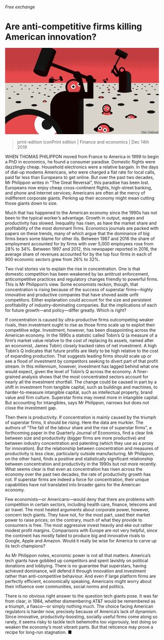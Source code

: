 ###### Free exchange

# Are anti-competitive firms killing American innovation? 

![image](images/20191214_FND000_1.jpg) 

> print-edition iconPrint edition | Finance and economics | Dec 14th 2019 

WHEN THOMAS PHILIPPON moved from France to America in 1999 to begin a PhD in economics, he found a consumer paradise. Domestic flights were dazzlingly cheap. Household electronics were a relative bargain. In the days of dial-up modems Americans, who were charged a flat rate for local calls, paid far less than Europeans to get online. But over the past two decades, Mr Philippon writes in “The Great Reversal”, this paradise has been lost. Europeans now enjoy cheap cross-continent flights, high-street banking, and phone and internet services; Americans are often at the mercy of indifferent corporate giants. Perking up their economy might mean cutting those giants down to size. 

Much that has happened to the American economy since the 1990s has not been to the typical worker’s advantage. Growth in output, wages and productivity has slowed. Inequality has risen, as have the market share and profitability of the most dominant firms. Economics journals are packed with papers on these trends, many of which argue that the dominance of big firms bears some blame for other ills. Between 1987 and 2016 the share of employment accounted for by firms with over 5,000 employees rose from 28% to 34%. Between 1997 and 2012, this newspaper reported in 2016, the average share of revenues accounted for by the top four firms in each of 900 economic sectors grew from 26% to 32%. 

Two rival stories vie to explain the rise in concentration. One is that domestic competition has been weakened by lax antitrust enforcement, anticompetitive practices and regulatory changes friendly to powerful firms. This is Mr Philippon’s view. Some economists reckon, though, that concentration is rising because of the success of superstar firms—highly innovative and productive companies that have shoved aside unfit competitors. Either explanation could account for the size and persistent profitability of industry-dominating companies. But the implications of each for future growth—and policy—differ greatly. Which is right? 

If concentration is caused by ultra-productive firms outcompeting weaker rivals, then investment ought to rise as those firms scale up to exploit their competitive edge. Investment, however, has been disappointing across the American economy. In the 1990s a statistic called Tobin’s Q (a measure of a firm’s market value relative to the cost of replacing its assets, named after an economist, James Tobin) closely tracked rates of net investment. A high Tobin’s Q indicates that future profits are likely to be high relative to the cost of expanding production. That suggests leading firms should scale up or see a flood of investment by competitors seeking to divert part of that profit stream. In this millennium, however, investment has lagged behind what one would expect, given the level of Tobin’s Q across the economy. A finer-grained analysis shows that the most concentrated sectors account for nearly all the investment shortfall. The change could be caused in part by a shift in investment from tangible capital, such as buildings and machines, to harder-to-measure intangible capital, such as intellectual property, brand value and firm culture. Superstar firms may invest more in intangible capital. But accounting for intangibles, says Mr Philippon, narrows but does not close the investment gap. 

Then there is productivity. If concentration is mainly caused by the triumph of superstar firms, it should be rising. Here the data are murkier. The authors of “The fall of the labour share and the rise of superstar firms”, a forthcoming paper in the Quarterly Journal of Economics, find a clear link between size and productivity (bigger firms are more productive) and between industry concentration and patenting (which they use as a proxy for innovation). But the relationship between concentration and measures of productivity is less clear, particularly outside manufacturing. Mr Philippon, on the other hand, finds a positive and statistically significant relationship between concentration and productivity in the 1990s but not more recently. What seems clear is that even as concentration has risen across the economy over the past two decades, the rate of productivity growth has not. If superstar firms are indeed a force for concentration, their unique capabilities have not translated into broader gains for the American economy. 

Few economists—or Americans—would deny that there are problems with competition in certain sectors, including health care, finance, telecoms and air travel. The most heated arguments about corporate power, however, concern tech giants. They have not, for the most part, used their market power to raise prices; on the contrary, much of what they provide to consumers is free. The most aggressive invest heavily and eke out rather modest profit margins. Comparisons with Europe are not very helpful, since the continent has mostly failed to produce big and innovative rivals to Google, Apple and Amazon. Would it really be wise for America to carve up its tech champions? 

As Mr Philippon notes, economic power is not all that matters. America’s tech giants have gobbled up competitors and spent lavishly on political donations and lobbying. There is no guarantee that superstars, having achieved dominance, will defend it through innovation and investment rather than anti-competitive behaviour. And even if large platform firms are perfectly efficient, economically speaking, Americans might worry about their influence over communities, social norms and politics. 

There is no obvious right answer to the question tech giants pose. It was far from clear, in 1984, whether dismembering AT&T would be remembered as a triumph, a fiasco—or simply nothing much. The choice facing American regulators is harder now, precisely because of America’s lack of dynamism. Since innovative, productivity-boosting, socially useful firms come along so rarely, it seems risky to tackle tech behemoths too vigorously, lest doing so weaken the economy’s most vibrant parts. But that reticence may prove a recipe for long-run stagnation. ■ 

